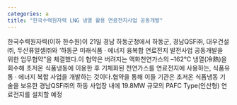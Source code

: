 ```yaml
---
categories: a
title: "한국수력원자력 LNG 냉열 활용 연료전지사업 공동개발"
---
```

한국수력원자력(이하 한수원)이 21일 경남 하동군청에서 하동군, 경남QSF㈜, 대우건설㈜, 두산퓨얼셀㈜와 ‘하동군 미래식품 · 에너지 융복합 연료전지 발전사업 공동개발을 위한 업무협약"을 체결했다.이 협약은 버려지는 액화천연가스의 –162℃ 냉열(冷熱)을 회수해 초저온 식품냉동에 이용한 후 기체화된 천연가스를 연료전지에 사용하는, 식품유통 · 에너지 복합 사업을 개발하는 것이다.협약을 통해 이들 기관은 초저온 식품냉동 기술을 보유한 경남QSF㈜의 하동 사업장 내에 19.8MW 규모의 PAFC Type(인산형) 연료전지를 설치할 예정